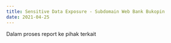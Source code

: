 ```yaml
---
title: Sensitive Data Exposure - Subdomain Web Bank Bukopin
date: 2021-04-25
---
```


Dalam proses report ke pihak terkait
